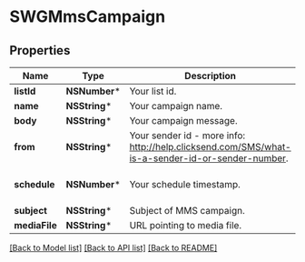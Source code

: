 # SWGMmsCampaign

## Properties
Name | Type | Description | Notes
------------ | ------------- | ------------- | -------------
**listId** | **NSNumber*** | Your list id. | 
**name** | **NSString*** | Your campaign name. | 
**body** | **NSString*** | Your campaign message. | 
**from** | **NSString*** | Your sender id - more info: http://help.clicksend.com/SMS/what-is-a-sender-id-or-sender-number. | [optional] 
**schedule** | **NSNumber*** | Your schedule timestamp. | [optional] [default to @0]
**subject** | **NSString*** | Subject of MMS campaign. | 
**mediaFile** | **NSString*** | URL pointing to media file. | 

[[Back to Model list]](../README.md#documentation-for-models) [[Back to API list]](../README.md#documentation-for-api-endpoints) [[Back to README]](../README.md)



